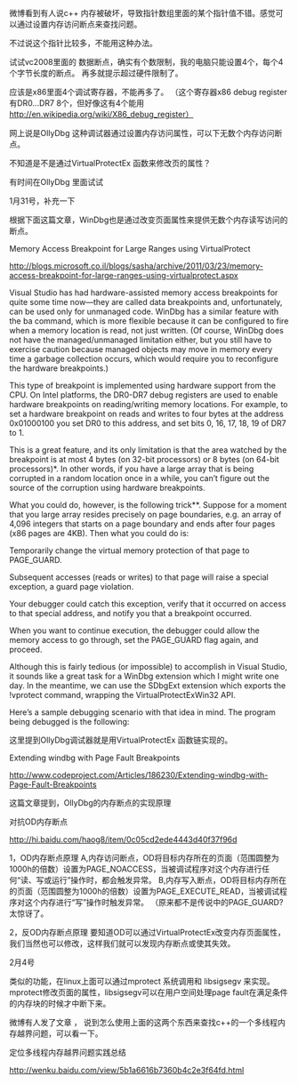 微博看到有人说c++ 内存被破坏，导致指针数组里面的某个指针值不错。感觉可以通过设置内存访问断点来查找问题。

不过说这个指针比较多，不能用这种办法。

试试vc2008里面的 数据断点，确实有个数限制，我的电脑只能设置4个，每个4个字节长度的断点。 再多就提示超过硬件限制了。

应该是x86里面4个调试寄存器，不能再多了。  （这个寄存器x86 debug register  有DR0...DR7  8个，但好像这有4个能用 http://en.wikipedia.org/wiki/X86_debug_register）



网上说是OllyDbg 这种调试器通过设置内存访问属性，可以下无数个内存访问断点。

不知道是不是通过VirtualProtectEx 函数来修改页的属性？ 

有时间在OllyDbg 里面试试



1月31号，补充一下

根据下面这篇文章，WinDbg也是通过改变页面属性来提供无数个内存读写访问的断点。

Memory Access Breakpoint for Large Ranges using VirtualProtect

http://blogs.microsoft.co.il/blogs/sasha/archive/2011/03/23/memory-access-breakpoint-for-large-ranges-using-virtualprotect.aspx

Visual Studio has had hardware-assisted memory access breakpoints for quite some time now—they are called data breakpoints and, unfortunately, can be used only for unmanaged code. WinDbg has a similar feature with the ba command, which is more flexible because it can be configured to fire when a memory location is read, not just written. (Of course, WinDbg does not have the managed/unmanaged limitation either, but you still have to exercise caution because managed objects may move in memory every time a garbage collection occurs, which would require you to reconfigure the hardware breakpoints.)

This type of breakpoint is implemented using hardware support from the CPU. On Intel platforms, the DR0-DR7 debug registers are used to enable hardware breakpoints on reading/writing memory locations. For example, to set a hardware breakpoint on reads and writes to four bytes at the address 0x01000100 you set DR0 to this address, and set bits 0, 16, 17, 18, 19 of DR7 to 1.

This is a great feature, and its only limitation is that the area watched by the breakpoint is at most 4 bytes (on 32-bit processors) or 8 bytes (on 64-bit processors)*. In other words, if you have a large array that is being corrupted in a random location once in a while, you can’t figure out the source of the corruption using hardware breakpoints.

What you could do, however, is the following trick**. Suppose for a moment that you large array resides precisely on page boundaries, e.g. an array of 4,096 integers that starts on a page boundary and ends after four pages (x86 pages are 4KB). Then what you could do is:

Temporarily change the virtual memory protection of that page to PAGE_GUARD.

Subsequent accesses (reads or writes) to that page will raise a special exception, a guard page violation.

Your debugger could catch this exception, verify that it occurred on access to that special address, and notify you that a breakpoint occurred.

When you want to continue execution, the debugger could allow the memory access to go through, set the PAGE_GUARD flag again, and proceed.

Although this is fairly tedious (or impossible) to accomplish in Visual Studio, it sounds like a great task for a WinDbg extension which I might write one day. In the meantime, we can use the SDbgExt extension which exports the !vprotect command, wrapping the VirtualProtectExWin32 API.

Here’s a sample debugging scenario with that idea in mind. The program being debugged is the following:



这里提到OllyDbg调试器就是用VirtualProtectEx 函数链实现的。

Extending windbg with Page Fault Breakpoints

http://www.codeproject.com/Articles/186230/Extending-windbg-with-Page-Fault-Breakpoints



这篇文章提到，OllyDbg的内存断点的实现原理

对抗OD内存断点

http://hi.baidu.com/haog8/item/0c05cd2ede4443d40f37f96d



1，OD内存断点原理
    A,内存访问断点，OD将目标内存所在的页面（范围圆整为1000h的倍数）设置为PAGE_NOACCESS，当被调试程序对这个内存进行任何“读、写或运行”操作时，都会触发异常。
    B,内存写入断点，OD将目标内存所在的页面（范围圆整为1000h的倍数）设置为PAGE_EXECUTE_READ，当被调试程序对这个内存进行“写”操作时触发异常。
    （原来都不是传说中的PAGE_GUARD?太惊讶了。

2，反OD内存断点原理
    要知道OD可以通过VirtualProtectEx改变内存页面属性，我们当然也可以修改，这样我们就可以发现内存断点或使其失效。



2月4号

类似的功能，在linux上面可以通过mprotect 系统调用和 libsigsegv 来实现。mprotect修改页面的属性，libsigsegv可以在用户空间处理page fault在满足条件的内存块的时候才中断下来。



微博有人发了文章 ， 说到怎么使用上面的这两个东西来查找c++的一个多线程内存越界问题，可以看一下。

定位多线程内存越界问题实践总结

 http://wenku.baidu.com/view/5b1a6616b7360b4c2e3f64fd.html  

